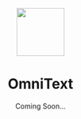 <p align=CENTER> <img src="https://user-images.githubusercontent.com/68178267/219870649-fe92414a-5132-4632-99e2-61a8230e309b.png" height=96> 
<h1 align=CENTER> OmniText </h1>
<p align=CENTER> Coming Soon... </p>
